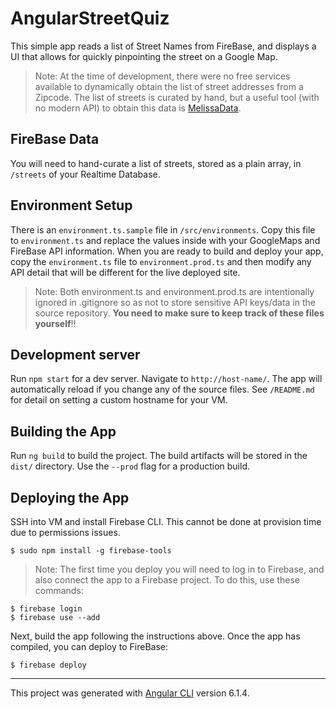# AngularStreetQuiz

This simple app reads a list of Street Names from FireBase, and displays a UI that allows for quickly pinpointing the street on a Google Map.

> Note: At the time of development, there were no free services available to dynamically obtain the list of street addresses from a Zipcode. The list of streets is curated by hand, but a useful tool (with no modern API) to obtain this data is [MelissaData](https://www.melissadata.com/lookups/zipstreet.asp).

## FireBase Data

You will need to hand-curate a list of streets, stored as a plain array, in `/streets` of your Realtime Database.

## Environment Setup

There is an `environment.ts.sample` file in `/src/environments`. Copy this file to `environment.ts` and replace the values inside with your GoogleMaps and FireBase API information. When you are ready to build and deploy your app, copy the `environment.ts` file to `environment.prod.ts` and then modify any API detail that will be different for the live deployed site.

> Note: Both environment.ts and environment.prod.ts are intentionally ignored in .gitignore so as not to store sensitive API keys/data in the source repository. **You need to make sure to keep track of these files yourself**!!

## Development server

Run `npm start` for a dev server. Navigate to `http://host-name/`. The app will automatically reload if you change any of the source files. See `/README.md` for detail on setting a custom hostname for your VM.

## Building the App

Run `ng build` to build the project. The build artifacts will be stored in the `dist/` directory. Use the `--prod` flag for a production build.

## Deploying the App

SSH into VM and install Firebase CLI. This cannot be done at provision time due to permissions issues.

```
$ sudo npm install -g firebase-tools
```

> Note: The first time you deploy you will need to log in to Firebase, and also connect the app to a Firebase project. To do this, use these commands:

```
$ firebase login
$ firebase use --add
```

Next, build the app following the instructions above. Once the app has compiled, you can deploy to FireBase:

```
$ firebase deploy
```

---
This project was generated with [Angular CLI](https://github.com/angular/angular-cli) version 6.1.4.
